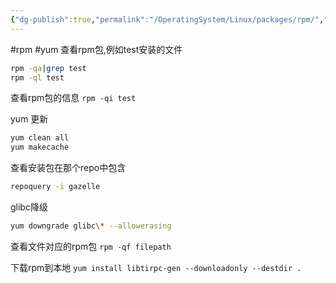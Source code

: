 ```yaml
---
{"dg-publish":true,"permalink":"/OperatingSystem/Linux/packages/rpm/","noteIcon":""}
---
```


#rpm #yum
查看rpm包,例如test安装的文件

```bash
rpm -qa|grep test
rpm -ql test
```

查看rpm包的信息
`rpm -qi test`

yum 更新

```bash
yum clean all
yum makecache
```

查看安装包在那个repo中包含
```bash
repoquery -i gazelle
```

glibc降级
```bash
yum downgrade glibc\* --allowerasing
```
查看文件对应的rpm包
`rpm -qf filepath`

下载rpm到本地
`yum install libtirpc-gen --downloadonly --destdir .`

